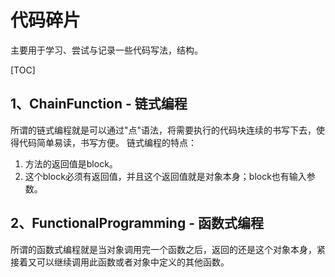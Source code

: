 # 代码碎片
主要用于学习、尝试与记录一些代码写法，结构。

[TOC]

## 1、ChainFunction - 链式编程
所谓的链式编程就是可以通过"点"语法，将需要执行的代码块连续的书写下去，使得代码简单易读，书写方便。
链式编程的特点：
1. 方法的返回值是block。
2. 这个block必须有返回值，并且这个返回值就是对象本身；block也有输入参数。

## 2、FunctionalProgramming - 函数式编程
所谓的函数式编程就是当对象调用完一个函数之后，返回的还是这个对象本身，紧接着又可以继续调用此函数或者对象中定义的其他函数。
